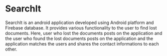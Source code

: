 # SearchIt
SearchIt is an android application developed using Android platform and Firebase database. It provides various functionality to the user to find lost documents. Here, user who lost the documents posts on the application and the user who found the lost documents posts on the application and the application matches the users and shares the contact informations to each other.
